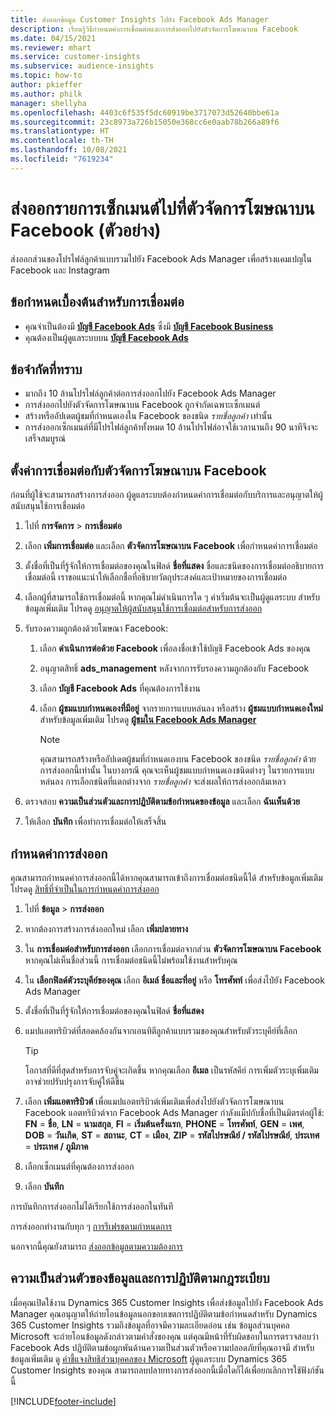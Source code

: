 ```yaml
---
title: ส่งออกข้อมูล Customer Insights ไปยัง Facebook Ads Manager
description: เรียนรู้วิธีกำหนดค่าการเชื่อมต่อและการส่งออกไปยังตัวจัดการโฆษณาบน Facebook
ms.date: 04/15/2021
ms.reviewer: mhart
ms.service: customer-insights
ms.subservice: audience-insights
ms.topic: how-to
author: pkieffer
ms.author: philk
manager: shellyha
ms.openlocfilehash: 4403c6f535f5dc60919be3717073d52640bbe61a
ms.sourcegitcommit: 23c8973a726b15050e368cc6e0aab78b266a89f6
ms.translationtype: HT
ms.contentlocale: th-TH
ms.lasthandoff: 10/08/2021
ms.locfileid: "7619234"
---
```

# <a name="export-segments-list-to-facebook-ads-manager-preview"></a>ส่งออกรายการเซ็กเมนต์ไปที่ตัวจัดการโฆษณาบน Facebook (ตัวอย่าง)

ส่งออกส่วนของโปรไฟล์ลูกค้าแบบรวมไปยัง Facebook Ads Manager เพื่อสร้างแคมเปญใน Facebook และ Instagram

## <a name="prerequisites-for-connection"></a>ข้อกำหนดเบื้องต้นสำหรับการเชื่อมต่อ

- คุณจําเป็นต้องมี [**บัญชี Facebook Ads**](https://www.facebook.com/business/learn/lessons/step-by-step-ads-manager-account) ซึ่งมี [**บัญชี Facebook Business**](https://business.facebook.com/)
- คุณต้องเป็นผู้ดูแลระบบบน [**บัญชี Facebook Ads**](https://www.facebook.com/business/learn/lessons/step-by-step-ads-manager-account)

## <a name="known-limitations"></a>ข้อจำกัดที่ทราบ

- มากถึง 10 ล้านโปรไฟล์ลูกค้าต่อการส่งออกไปยัง Facebook Ads Manager
- การส่งออกไปยังตัวจัดการโฆษณาบน Facebook ถูกจำกัดเฉพาะเซ็กเมนต์
- สร้างหรืออัปเดตผู้ชมที่กำหนดเองใน Facebook ของชนิด *รายชื่อลูกค้า* เท่านั้น
- การส่งออกเซ็กเมนต์ที่มีโปรไฟล์ลูกค้าทั้งหมด 10 ล้านโปรไฟล์อาจใช้เวลานานถึง 90 นาทีจึงจะเสร็จสมบูรณ์

## <a name="set-up-connection-to-facebook-ads-manager"></a>ตั้งค่าการเชื่อมต่อกับตัวจัดการโฆษณาบน Facebook

ก่อนที่ผู้ใช้จะสามารถสร้างการส่งออก ผู้ดูแลระบบต้องกำหนดค่าการเชื่อมต่อกับบริการและอนุญาตให้ผู้สนับสนุนใช้การเชื่อมต่อ

1. ไปที่ **การจัดการ** > **การเชื่อมต่อ**

1. เลือก **เพิ่มการเชื่อมต่อ** และเลือก **ตัวจัดการโฆษณาบน Facebook** เพื่อกำหนดค่าการเชื่อมต่อ

1. ตั้งชื่อที่เป็นที่รู้จักให้การเชื่อมต่อของคุณในฟิลด์ **ชื่อที่แสดง** ชื่อและชนิดของการเชื่อมต่ออธิบายการเชื่อมต่อนี้ เราขอแนะนำให้เลือกชื่อที่อธิบายวัตถุประสงค์และเป้าหมายของการเชื่อมต่อ

1. เลือกผู้ที่สามารถใช้การเชื่อมต่อนี้ หากคุณไม่ดำเนินการใด ๆ ค่าเริ่มต้นจะเป็นผู้ดูแลระบบ สำหรับข้อมูลเพิ่มเติม โปรดดู [อนุญาตให้ผู้สนับสนุนใช้การเชื่อมต่อสำหรับการส่งออก](connections.md#allow-contributors-to-use-a-connection-for-exports)

1. รับรองความถูกต้องด้วยโฆษณา Facebook: 

   1. เลือก **ดำเนินการต่อด้วย Facebook** เพื่อลงชื่อเข้าใช้บัญชี Facebook Ads ของคุณ

   1. อนุญาตสิทธิ์ **ads_management** หลังจากการรับรองความถูกต้องกับ Facebook

   1. เลือก **บัญชี Facebook Ads** ที่คุณต้องการใช้งาน

   1. เลือก **ผู้ชมแบบกำหนดเองที่มีอยู่** จากรายการแบบหล่นลง หรือสร้าง **ผู้ชมแบบกำหนดเองใหม่** สำหรับข้อมูลเพิ่มเติม โปรดดู [**ผู้ชมใน Facebook Ads Manager**](https://www.facebook.com/business/help/744354708981227?id=2469097953376494)
      > [!NOTE]
      > คุณสามารถสร้างหรืออัปเดตผู้ชมที่กำหนดเองบน Facebook ของชนิด *รายชื่อลูกค้า* ด้วยการส่งออกนี้เท่านั้น ในบางกรณี คุณจะเห็นผู้ชมแบบกำหนดเองชนิดต่างๆ ในรายการแบบหล่นลง การเลือกชนิดที่แตกต่างจาก *รายชื่อลูกค้า* จะส่งผลให้การส่งออกล้มเหลว 

1. ตรวจสอบ **ความเป็นส่วนตัวและการปฏิบัติตามข้อกำหนดของข้อมูล** และเลือก **ฉันเห็นด้วย**

1. ให้เลือก **บันทึก** เพื่อทำการเชื่อมต่อให้เสร็จสิ้น

## <a name="configure-an-export"></a>กำหนดค่าการส่งออก

คุณสามารถกำหนดค่าการส่งออกนี้ได้หากคุณสามารถเข้าถึงการเชื่อมต่อชนิดนี้ได้ สำหรับข้อมูลเพิ่มเติม โปรดดู [สิทธิ์ที่จำเป็นในการกำหนดค่าการส่งออก](export-destinations.md#set-up-a-new-export)

1. ไปที่ **ข้อมูล** > **การส่งออก**

1. หากต้องการสร้างการส่งออกใหม่ เลือก **เพิ่มปลายทาง** 

1. ใน **การเชื่อมต่อสำหรับการส่งออก** เลือกการเชื่อมต่อจากส่วน **ตัวจัดการโฆษณาบน Facebook** หากคุณไม่เห็นชื่อส่วนนี้ การเชื่อมต่อชนิดนี้ไม่พร้อมใช้งานสำหรับคุณ

1. ใน **เลือกฟิลด์ตัวระบุคีย์ของคุณ** เลือก **อีเมล์** **ชื่อและที่อยู่** หรือ **โทรศัพท์** เพื่อส่งไป่ยัง Facebook Ads Manager 

1. ตั้งชื่อที่เป็นที่รู้จักให้การเชื่อมต่อของคุณในฟิลด์ **ชื่อที่แสดง**

1. แมปแอตทริบิวต์ที่สอดคล้องกันจากเอนทิตีลูกค้าแบบรวมของคุณสำหรับตัวระบุคีย์ที่เลือก
   > [!TIP]
   > โอกาสที่ดีที่สุดสำหรับการจับคู่จะเกิดขึ้น หากคุณเลือก **อีเมล** เป็นรหัสคีย์ การเพิ่มตัวระบุเพิ่มเติมอาจช่วยปรับปรุงการจับคู่ให้ดีขึ้น

1. เลือก **เพิ่มแอตทริบิวต์** เพื่อแมปแอตทริบิวต์เพิ่มเติมเพื่อส่งไปยังตัวจัดการโฆษณาบน Facebook แอตทริบิวต์จาก Facebook Ads Manager กำลังแม็ปกับชื่อที่เป็นมิตรต่อผู้ใช้: **FN** = **ชื่อ**, **LN** = **นามสกุล**, **FI** = **เริ่มต้นครั้งแรก**, **PHONE** = **โทรศัพท์**, **GEN** = **เพศ**, **DOB** = **วันเกิด**, **ST** = **สถานะ**, **CT** = **เมือง**, **ZIP** = **รหัสไปรษณีย์ / รหัสไปรษณีย์**, **ประเทศ** = **ประเทศ / ภูมิภาค**

1. เลือกเซ็กเมนต์ที่คุณต้องการส่งออก

1. เลือก **บันทึก**

การบันทึกการส่งออกไม่ได้เรียกใช้การส่งออกในทันที

การส่งออกทำงานกับทุก ๆ [การรีเฟรชตามกำหนดการ](system.md#schedule-tab) 

นอกจากนี้คุณยังสามารถ [ส่งออกข้อมูลตามความต้องการ](export-destinations.md#run-exports-on-demand) 

## <a name="data-privacy-and-compliance"></a>ความเป็นส่วนตัวของข้อมูลและการปฏิบัติตามกฎระเบียบ

เมื่อคุณเปิดใช้งาน Dynamics 365 Customer Insights เพื่อส่งข้อมูลไปยัง Facebook Ads Manager คุณอนุญาตให้ถ่ายโอนข้อมูลนอกขอบเขตการปฏิบัติตามข้อกำหนดสำหรับ Dynamics 365 Customer Insights รวมถึงข้อมูลที่อาจมีความละเอียดอ่อน เช่น ข้อมูลส่วนบุคคล Microsoft จะถ่ายโอนข้อมูลดังกล่าวตามคำสั่งของคุณ แต่คุณมีหน้าที่รับผิดชอบในการตรวจสอบว่า Facebook Ads ปฏิบัติตามข้อผูกพันด้านความเป็นส่วนตัวหรือความปลอดภัยที่คุณอาจมี สำหรับข้อมูลเพิ่มเติม ดู [คำชี้แจงสิทธิส่วนบุคคลของ Microsoft](https://go.microsoft.com/fwlink/?linkid=396732)
ผู้ดูแลระบบ Dynamics 365 Customer Insights ของคุณ สามารถลบปลายทางการส่งออกนี้เมื่อใดก็ได้เพื่อยกเลิกการใช้ฟังก์ชันนี้


[!INCLUDE[footer-include](../includes/footer-banner.md)]
